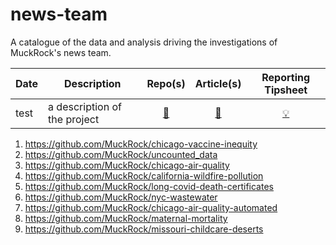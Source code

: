 # news-team
A catalogue of the data and analysis driving the investigations of MuckRock's news team. 


Date|Description|Repo(s)|Article(s)| Reporting Tipsheet
----|-----------|:--:|:-----:|:------:
   test |  a description of the project         |   [:floppy_disk:](https://www.muckrock.com/news/archives/2023/may/03/disappearing-daycare-missouri-subsidy/)| [:newspaper:](https://www.muckrock.com/news/archives/2023/may/03/disappearing-daycare-missouri-subsidy/)|[:bulb:](https://www.muckrock.com/news/archives/2023/may/03/disappearing-daycare-missouri-subsidy/)



1. https://github.com/MuckRock/chicago-vaccine-inequity
2. https://github.com/MuckRock/uncounted_data
3. https://github.com/MuckRock/chicago-air-quality
4. https://github.com/MuckRock/california-wildfire-pollution
5. https://github.com/MuckRock/long-covid-death-certificates
6. https://github.com/MuckRock/nyc-wastewater
7. https://github.com/MuckRock/chicago-air-quality-automated
8. https://github.com/MuckRock/maternal-mortality
9. https://github.com/MuckRock/missouri-childcare-deserts
